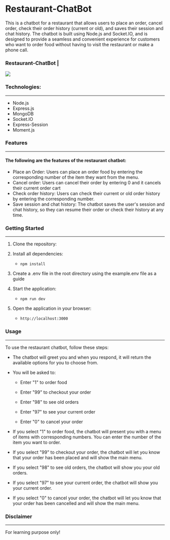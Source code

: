 # Restaurant-ChatBot


This is a chatbot for a restaurant that allows users to place an order, cancel order, check their order history (current or old), and saves their session and chat history. The chatbot is built using Node.js and Socket.IO, and is designed to provide a seamless and convenient experience for customers who want to order food without having to visit the restaurant or make a phone call.

### Restaurant-ChatBot | 
<img src="Screenshot-landingPage.jpg"/>




### Technologies:

---

-   Node.js
-   Express.js
-   MongoDB
-   Socket.IO
-   Express-Session
-   Moment.js  

### Features

---
#### The following are the features of the restaurant chatbot:
-   Place an Order: Users can place an order food by entering the corresponding number of the item they want from the menu.
-   Cancel order: Users can cancel their order by entering 0 and it cancels their current order cart
-   Check order history: Users can check their current or old order history by entering the corresponding number.
-   Save session and chat history: The chatbot saves the user's session and chat history, so they can resume their order or check their history at any time.



### Getting Started

---

1. Clone the repository:
    
2. Install all  dependencies:
    - `npm install`
3. Create a .env file in the root directory using the example.env file as a guide 

4. Start the application:
    - `npm run dev`
5. Open the application in your browser:
    - `http://localhost:3000`

### Usage

---

To use the restaurant chatbot, follow these steps:




-   The chatbot will greet you and when you respond, it will return the available options for you to choose from.
-   You will be asked to:
    -   Enter "1" to order food

    -   Enter "99" to checkout your order 

    -   Enter "98" to see old orders

    -   Enter "97" to see your current order

    -   Enter "0" to cancel your order
   
-  If you select "1" to order food, the chatbot will present you with a menu of items with corresponding numbers. You can enter the number of the item you want to order.
-  If you select "99" to checkout your order, the chatbot will let you know that your order has been placed and will show the main menu.
-  If you select "98" to see old orders, the chatbot will show you your old orders.
-  If you select "97" to see your current order, the chatbot will show you your current order.
-  If you select "0" to cancel your order, the chatbot will let you know that your order has been cancelled and will show the main menu.


### Disclaimer

---

For learning purpose only!
